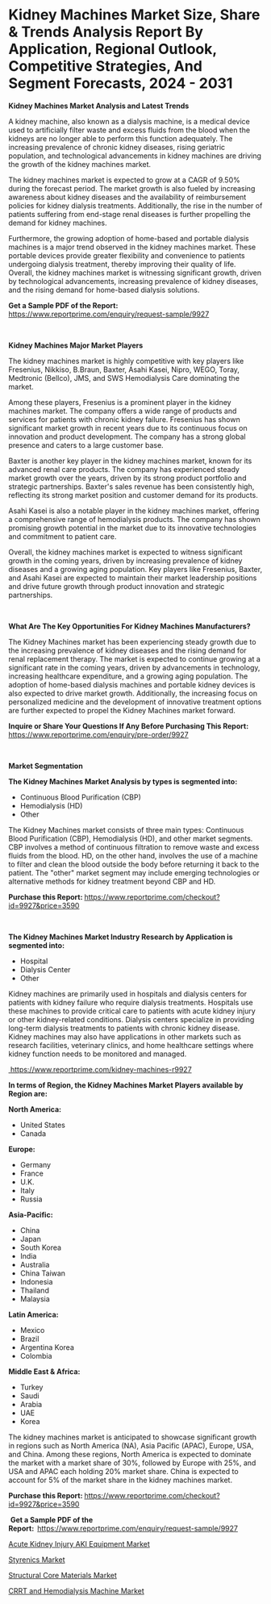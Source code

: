 <p><h1>Kidney Machines Market Size, Share & Trends Analysis Report By Application, Regional Outlook, Competitive Strategies, And Segment Forecasts, 2024 - 2031</h1></p><p><strong>Kidney Machines Market Analysis and Latest Trends</strong></p>
<p><p>A kidney machine, also known as a dialysis machine, is a medical device used to artificially filter waste and excess fluids from the blood when the kidneys are no longer able to perform this function adequately. The increasing prevalence of chronic kidney diseases, rising geriatric population, and technological advancements in kidney machines are driving the growth of the kidney machines market.</p><p>The kidney machines market is expected to grow at a CAGR of 9.50% during the forecast period. The market growth is also fueled by increasing awareness about kidney diseases and the availability of reimbursement policies for kidney dialysis treatments. Additionally, the rise in the number of patients suffering from end-stage renal diseases is further propelling the demand for kidney machines.</p><p>Furthermore, the growing adoption of home-based and portable dialysis machines is a major trend observed in the kidney machines market. These portable devices provide greater flexibility and convenience to patients undergoing dialysis treatment, thereby improving their quality of life. Overall, the kidney machines market is witnessing significant growth, driven by technological advancements, increasing prevalence of kidney diseases, and the rising demand for home-based dialysis solutions.</p></p>
<p><strong>Get a Sample PDF of the Report:&nbsp;</strong> <a href="https://www.reportprime.com/enquiry/request-sample/9927">https://www.reportprime.com/enquiry/request-sample/9927</a></p>
<p>&nbsp;</p>
<p><strong>Kidney Machines Major Market Players</strong></p>
<p><p>The kidney machines market is highly competitive with key players like Fresenius, Nikkiso, B.Braun, Baxter, Asahi Kasei, Nipro, WEGO, Toray, Medtronic (Bellco), JMS, and SWS Hemodialysis Care dominating the market. </p><p>Among these players, Fresenius is a prominent player in the kidney machines market. The company offers a wide range of products and services for patients with chronic kidney failure. Fresenius has shown significant market growth in recent years due to its continuous focus on innovation and product development. The company has a strong global presence and caters to a large customer base.</p><p>Baxter is another key player in the kidney machines market, known for its advanced renal care products. The company has experienced steady market growth over the years, driven by its strong product portfolio and strategic partnerships. Baxter's sales revenue has been consistently high, reflecting its strong market position and customer demand for its products.</p><p>Asahi Kasei is also a notable player in the kidney machines market, offering a comprehensive range of hemodialysis products. The company has shown promising growth potential in the market due to its innovative technologies and commitment to patient care.</p><p>Overall, the kidney machines market is expected to witness significant growth in the coming years, driven by increasing prevalence of kidney diseases and a growing aging population. Key players like Fresenius, Baxter, and Asahi Kasei are expected to maintain their market leadership positions and drive future growth through product innovation and strategic partnerships.</p></p>
<p>&nbsp;</p>
<p><strong>What Are The Key Opportunities For Kidney Machines Manufacturers?</strong></p>
<p><p>The Kidney Machines market has been experiencing steady growth due to the increasing prevalence of kidney diseases and the rising demand for renal replacement therapy. The market is expected to continue growing at a significant rate in the coming years, driven by advancements in technology, increasing healthcare expenditure, and a growing aging population. The adoption of home-based dialysis machines and portable kidney devices is also expected to drive market growth. Additionally, the increasing focus on personalized medicine and the development of innovative treatment options are further expected to propel the Kidney Machines market forward.</p></p>
<p><strong>Inquire or Share Your Questions If Any Before Purchasing This Report:</strong> <a href="https://www.reportprime.com/enquiry/pre-order/9927">https://www.reportprime.com/enquiry/pre-order/9927</a></p>
<p>&nbsp;</p>
<p><strong>Market Segmentation</strong></p>
<p><strong>The Kidney Machines Market Analysis by types is segmented into:</strong></p>
<p><ul><li>Continuous Blood Purification (CBP)</li><li>Hemodialysis (HD)</li><li>Other</li></ul></p>
<p><p>The Kidney Machines market consists of three main types: Continuous Blood Purification (CBP), Hemodialysis (HD), and other market segments. CBP involves a method of continuous filtration to remove waste and excess fluids from the blood. HD, on the other hand, involves the use of a machine to filter and clean the blood outside the body before returning it back to the patient. The "other" market segment may include emerging technologies or alternative methods for kidney treatment beyond CBP and HD.</p></p>
<p><strong>Purchase this Report:&nbsp;</strong><a href="https://www.reportprime.com/checkout?id=9927&price=3590">https://www.reportprime.com/checkout?id=9927&price=3590</a></p>
<p>&nbsp;</p>
<p><strong>The Kidney Machines Market Industry Research by Application is segmented into:</strong></p>
<p><ul><li>Hospital</li><li>Dialysis Center</li><li>Other</li></ul></p>
<p><p>Kidney machines are primarily used in hospitals and dialysis centers for patients with kidney failure who require dialysis treatments. Hospitals use these machines to provide critical care to patients with acute kidney injury or other kidney-related conditions. Dialysis centers specialize in providing long-term dialysis treatments to patients with chronic kidney disease. Kidney machines may also have applications in other markets such as research facilities, veterinary clinics, and home healthcare settings where kidney function needs to be monitored and managed.</p></p>
<p><a href="https://www.reportprime.com/kidney-machines-r9927">&nbsp;https://www.reportprime.com/kidney-machines-r9927</a></p>
<p><strong>In terms of Region, the Kidney Machines Market Players available by Region are:</strong></p>
<p>
    <p> <strong> North America: </strong>
        <ul>
            <li>United States</li>
            <li>Canada</li>
        </ul>
        </p> 
    <p> <strong> Europe: </strong>
        <ul>
            <li>Germany</li>
            <li>France</li>
            <li>U.K.</li>
            <li>Italy</li>
            <li>Russia</li>
        </ul>
        </p> 
    <p> <strong> Asia-Pacific: </strong>
        <ul>
            <li>China</li>
            <li>Japan</li>
            <li>South Korea</li>
            <li>India</li>
            <li>Australia</li>
            <li>China Taiwan</li>
            <li>Indonesia</li>
            <li>Thailand</li>
            <li>Malaysia</li>
        </ul>
        </p> 
    <p> <strong> Latin America: </strong>
        <ul>
            <li>Mexico</li>
            <li>Brazil</li>
            <li>Argentina Korea</li>
            <li>Colombia</li>
        </ul>
        </p> 
    <p> <strong> Middle East & Africa: </strong>
        <ul>
            <li>Turkey</li>
            <li>Saudi</li>
            <li>Arabia</li>
            <li>UAE</li>
            <li>Korea</li>
        </ul>
    </p>
    </p>
<p><p>The kidney machines market is anticipated to showcase significant growth in regions such as North America (NA), Asia Pacific (APAC), Europe, USA, and China. Among these regions, North America is expected to dominate the market with a market share of 30%, followed by Europe with 25%, and USA and APAC each holding 20% market share. China is expected to account for 5% of the market share in the kidney machines market.</p></p>
<p><strong>Purchase this Report: </strong><a href="https://www.reportprime.com/checkout?id=9927&price=3590">https://www.reportprime.com/checkout?id=9927&price=3590</a></p>
<p>&nbsp;<strong>Get a Sample PDF of the Report:&nbsp;&nbsp;</strong><a href="https://www.reportprime.com/enquiry/request-sample/9927">https://www.reportprime.com/enquiry/request-sample/9927</a></p>
<p><strong></strong></p>
<p><p><a href="https://github.com/nathandecarvalho/Market-Research-Report-List-2/blob/main/acute-kidney-injury-aki-equipment-market.md">Acute Kidney Injury AKI Equipment Market</a></p><p><a href="https://issuu.com/reportprime-2/docs/styrenics-market-size-2030.pptx">Styrenics Market</a></p><p><a href="https://issuu.com/reportprime-2/docs/structural-core-materials-market-size-2030.pptx">Structural Core Materials Market</a></p><p><a href="https://github.com/kosella/Market-Research-Report-List-2/blob/main/crrt-and-hemodialysis-machine-market.md">CRRT and Hemodialysis Machine Market</a></p></p>